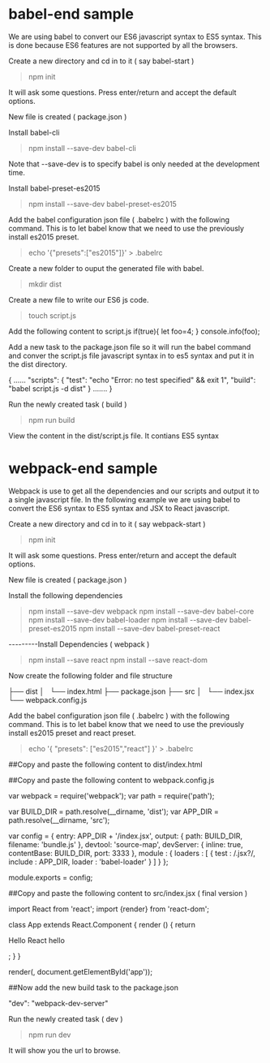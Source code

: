 # babel-end sample
We are using babel to convert our ES6 javascript syntax to ES5 syntax. This is done because ES6 features are not supported by all the browsers.

Create a new directory and cd in to it ( say babel-start )

> npm init

It will ask some questions. Press enter/return and accept the default options.

New file is created ( package.json )

Install babel-cli
> npm install --save-dev babel-cli

Note that --save-dev is to specify babel is only needed at the development time.

Install babel-preset-es2015
> npm install --save-dev babel-preset-es2015

Add the babel configuration json file ( .babelrc ) with the following command. This is to let babel know that we need to use the previously install es2015 preset.
> echo '{"presets":["es2015"]}' > .babelrc

Create a new folder to ouput the generated file with babel.
> mkdir dist

Create a new file to write our ES6 js code.
> touch script.js

Add the following content to script.js
if(true){
  let foo=4;
}
console.info(foo);

Add a new task to the package.json file so it will run the babel command and conver the script.js file javascript syntax in to es5 syntax and put it in the dist directory.

{
......
"scripts": {
    "test": "echo \"Error: no test specified\" && exit 1",
    "build": "babel script.js -d dist"
  }
  .......
}

Run the newly created task ( build )
> npm run build

View the content in the dist/script.js file.
It contians ES5 syntax


# webpack-end sample
Webpack is use to get all the dependencies and our scripts and output it to a single javascript file. In the following example we are using babel to convert the ES6 syntax to ES5 syntax and JSX to React javascript. 

Create a new directory and cd in to it ( say webpack-start )

> npm init

It will ask some questions. Press enter/return and accept the default options.

New file is created ( package.json )

Install the following dependencies
> npm install --save-dev webpack
> npm install --save-dev babel-core
> npm install --save-dev babel-loader
> npm install --save-dev babel-preset-es2015
> npm install --save-dev babel-preset-react

---------Install Dependencies ( 	 webpack )
> npm install --save react
> npm install --save react-dom

Now create the following folder and file structure

├── dist
│   └── index.html
├── package.json
├── src
│   └── index.jsx
└── webpack.config.js

Add the babel configuration json file ( .babelrc ) with the following command. This is to let babel know that we need to use the previously install es2015 preset and react preset.
> echo '{ "presets": ["es2015","react"] }' > .babelrc

##Copy and paste the following content to dist/index.html


<html>
  <head>
    <meta charset="utf-8">
    <title>React.js using NPM, Babel6 and Webpack</title>
  </head>
  <body>
    <div id="app" />
    <script src="bundle.js" type="text/javascript"></script>
  </body>
</html>

##Copy and paste the following content to webpack.config.js

var webpack = require('webpack');
var path = require('path');

var BUILD_DIR = path.resolve(__dirname, 'dist');
var APP_DIR = path.resolve(__dirname, 'src');

var config = {
  entry: APP_DIR + '/index.jsx',
  output: {
    path: BUILD_DIR,
    filename: 'bundle.js'
  },
  devtool: 'source-map',
  devServer: {
  	inline: true,
  	contentBase: BUILD_DIR,
  	port: 3333
  },
  module : {
    loaders : [
      {
        test : /\.jsx?/,
        include : APP_DIR,
        loader : 'babel-loader'
      }
    ]
  }
};

module.exports = config;


##Copy and paste the following content to  src/index.jsx ( final version )


import React from 'react';
import {render} from 'react-dom';

class App extends React.Component {
  render () {
    return <p> Hello React hello</p>;
  }
}

render(<App/>, document.getElementById('app'));


##Now add the new build task to the package.json

"dev": "webpack-dev-server"

Run the newly created task ( dev )
> npm run dev

It will show you the url to browse.




















